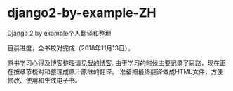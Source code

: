 # django2-by-example-ZH
Django 2 by example个人翻译和整理

目前进度，全书校对完成（2018年11月13日）。

原书学习心得及博客整理请见[我的博客](http://www.conyli.cc/django-2-by-example).
由于学习的时候主要记录了思路，现在正在按章节校对和整理成原汁原味的翻译。
准备把最终翻译做成HTML文件，方便修改、使用和生成电子书。
